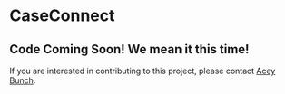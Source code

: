 # CaseConnect

## Code Coming Soon! We mean it this time!
If you are interested in contributing to this project, please contact [Acey Bunch](mailto:acey.bunch@versionone.com).